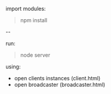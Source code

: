 ﻿import modules:
> npm install

--

run:
> node server

using:
- open clients instances (client.html)
- open broadcaster (broadcaster.html) 
